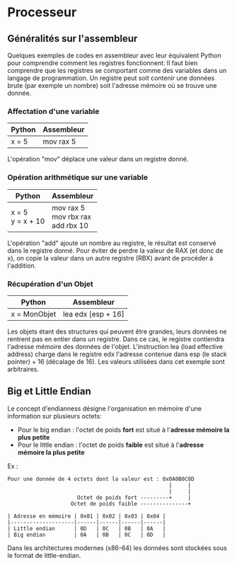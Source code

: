 # Processeur

## Généralités sur l'assembleur

Quelques exemples de codes en assembleur avec leur équivalent Python pour comprendre comment les registres fonctionnent:
Il faut bien comprendre que les registres se comportant comme des variables dans un langage de programmation.
Un registre peut soit contenir une données brute (par exemple un nombre) soit l'adresse mémoire où se trouve une donnée.

### Affectation d'une variable

| Python | Assembleur |
|--------|------------|
| x = 5  | mov rax 5  |

L'opération "mov" déplace une valeur dans un registre donné.

### Opération arithmétique sur une variable

| Python           | Assembleur                       |
|------------------|----------------------------------|
| x = 5 </br> y = x + 10 | mov rax 5 </br> mov rbx rax </br> add rbx 10 |

L'opération "add" ajoute un nombre au registre, le résultat est conservé dans le registre donné.
Pour éviter de perdre la valeur de RAX (et donc de x), on copie la valeur dans un autre registre (RBX) avant de procéder à l'addition.

### Récupération d'un Objet

| Python       | Assembleur         |
|--------------|--------------------|
| x = MonObjet | lea edx [esp + 16] |

Les objets étant des structures qui peuvent être grandes, leurs données ne rentrent pas en entier dans un registre.
Dans ce cas, le registre contiendra l'adresse mémoire des données de l'objet.
L'instruction lea (load effective address) charge dans le registre edx l'adresse contenue dans esp (le stack pointer) + 16 (décalage de 16).
Les valeurs utilisées dans cet exemple sont arbitraires.


## Big et Little Endian

Le concept d'endianness désigne l'organisation en mémoire d'une information sur plusieurs octets:
- Pour le big endian : l'octet de poids **fort** est situé à l'**adresse mémoire la plus petite**
- Pour le little endian : l'octet de poids **faible** est situé à l'**adresse mémoire la plus petite**

Ex :
```
Pour une donnée de 4 octets dont la valeur est : 0x0A0B0C0D
                                                   |     |
                                                   |     |
                      Octet de poids fort ---------+     |
                    Octet de poids faible ---------------+

| Adresse en mémoire | 0x01 | 0x02 | 0x03 | 0x04 |
|--------------------|------|------|------|------|
| Little endian      | 0D   | 0C   | 0B   | 0A   |
| Big endian         | 0A   | 0B   | 0C   | 0D   |
```
Dans les architectures modernes (x86-64) les données sont stockées sous le format de little-endian.

